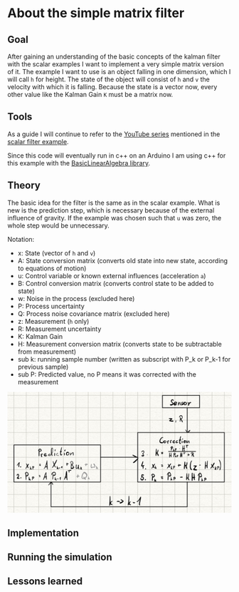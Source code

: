 # About the simple matrix filter

## Goal

After gaining an understanding of the basic concepts of the kalman filter with the scalar examples I want to implement a very simple matrix version of it.
The example I want to use is an object falling in one dimension, which I will call `h` for height.
The state of the object will consist of `h` and `v` the velocity with which it is falling.
Because the state is a vector now, every other value like the Kalman Gain `K` must be a matrix now.

## Tools

As a guide I will continue to refer to the [YouTube series](https://www.youtube.com/watch?v=CaCcOwJPytQ&list=PLX2gX-ftPVXU3oUFNATxGXY90AULiqnWT&index=2) mentioned in the [scalar filter example](../scalar_filter/AboutScalarFilter.md).

Since this code will eventually run in c++ on an Arduino I am using c++ for this example with the [BasicLinearAlgebra library](https://github.com/tomstewart89/BasicLinearAlgebra).

## Theory 

The basic idea for the filter is the same as in the scalar example. What is new is the prediction step, which is necessary because of the external influence of gravity. If the example was chosen such that `u` was zero, the whole step would be unnecessary. 

Notation:
- x: State (vector of `h` and `v`)
- A: State conversion matrix (converts old state into new state, according to equations of motion)
- u: Control variable or known external influences (acceleration `a`)
- B: Control conversion matrix (converts control state to be added to state)
- w: Noise in the process (excluded here)
- P: Process uncertainty
- Q: Process noise covariance matrix (excluded here)
- z: Measurement (`h` only)
- R: Measurement uncertainty
- K: Kalman Gain 
- H: Measurement conversion matrix (converts state to be subtractable from measurement)
- sub k: running sample number (written as subscript with P_k or P_k-1 for previous sample)
- sub P: Predicted value, no P means it was corrected with the measurement

![](images/BlockSchaltbildKomplett.jpeg)

## Implementation

## Running the simulation

## Lessons learned